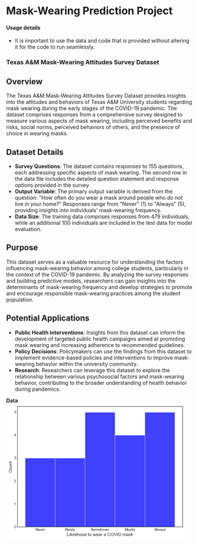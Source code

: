 # Mask-Wearing Prediction Project
#### Usage details
- It is important to use the data and code that is provided without altering it for the code to run seamlessly.

### Texas A&M Mask-Wearing Attitudes Survey Dataset

## Overview

The Texas A&M Mask-Wearing Attitudes Survey Dataset provides insights into the attitudes and behaviors of Texas A&M University students regarding mask wearing during the early stages of the COVID-19 pandemic. The dataset comprises responses from a comprehensive survey designed to measure various aspects of mask wearing, including perceived benefits and risks, social norms, perceived behaviors of others, and the presence of choice in wearing masks.

## Dataset Details

- **Survey Questions**: The dataset contains responses to 155 questions, each addressing specific aspects of mask wearing. The second row in the data file includes the detailed question statement and response options provided in the survey.
- **Output Variable**: The primary output variable is derived from the question: "How often do you wear a mask around people who do not live in your home?" Responses range from "Never" (1) to "Always" (5), providing insights into individuals' mask-wearing frequency.
- **Data Size**: The training data comprises responses from 479 individuals, while an additional 100 individuals are included in the test data for model evaluation.

## Purpose

This dataset serves as a valuable resource for understanding the factors influencing mask-wearing behavior among college students, particularly in the context of the COVID-19 pandemic. By analyzing the survey responses and building predictive models, researchers can gain insights into the determinants of mask-wearing frequency and develop strategies to promote and encourage responsible mask-wearing practices among the student population.

## Potential Applications

- **Public Health Interventions**: Insights from this dataset can inform the development of targeted public health campaigns aimed at promoting mask wearing and increasing adherence to recommended guidelines.
- **Policy Decisions**: Policymakers can use the findings from this dataset to implement evidence-based policies and interventions to improve mask-wearing behavior within the university community.
- **Research**: Researchers can leverage this dataset to explore the relationship between various psychosocial factors and mask-wearing behavior, contributing to the broader understanding of health behavior during pandemics.

**Data**
![Covid Data Distribution](https://github.com/Sidhartht1607/Covidmask_wearing_prediction/blob/main/covid.png?raw=true)
